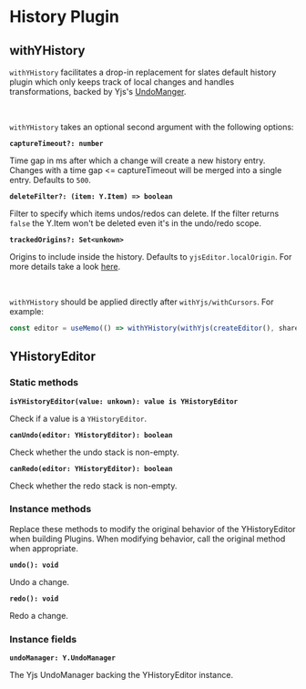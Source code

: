 # History Plugin

## withYHistory

`withYHistory` facilitates a drop-in replacement for slates default history plugin which only keeps track of local changes and handles transformations, backed by Yjs's [UndoManger](https://docs.yjs.dev/api/undo-manager).

<br/>

`withYHistory` takes an optional second argument with the following options:

**`captureTimeout?: number`**

Time gap in ms after which a change will create a new history entry. Changes with a time gap <= captureTimeout will be merged into a single entry. Defaults to `500`.

**`deleteFilter?: (item: Y.Item) => boolean`**

Filter to specify which items undos/redos can delete. If the filter returns `false` the Y.Item won't be deleted even it's in the undo/redo scope.

**`trackedOrigins?: Set<unkown>`**

Origins to include inside the history. Defaults to `yjsEditor.localOrigin`. For more details take a look [here](https://docs.yjs.dev/api/undo-manager#example-specify-tracked-origins).

<br/>

`withYHistory` should be applied directly after `withYjs/withCursors`. For example:

```javascript
const editor = useMemo(() => withYHistory(withYjs(createEditor(), sharedType)), [])
```

## YHistoryEditor

### Static methods

**`isYHistoryEditor(value: unkown): value is YHistoryEditor`**

Check if a value is a `YHistoryEditor`.

**`canUndo(editor: YHistoryEditor): boolean`**

Check whether the undo stack is non-empty.

**`canRedo(editor: YHistoryEditor): boolean`**

Check whether the redo stack is non-empty.

### Instance methods

Replace these methods to modify the original behavior of the YHistoryEditor when building Plugins. When modifying behavior, call the original method when appropriate.

**`undo(): void`**

Undo a change.

**`redo(): void`**

Redo a change.

### Instance fields

**`undoManager: Y.UndoManager`**

The Yjs UndoManager backing the YHistoryEditor instance.


